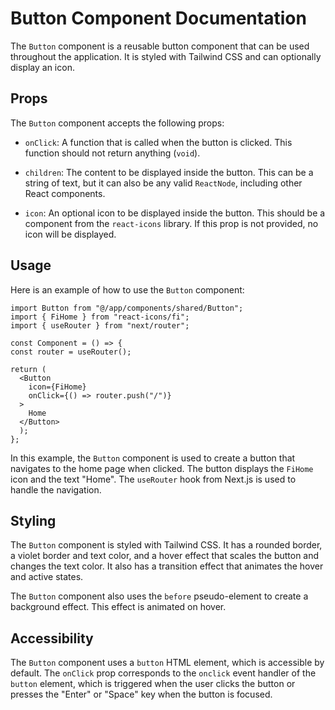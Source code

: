 # Button Component Documentation

The `Button` component is a reusable button component that can be used throughout the application. It is styled with Tailwind CSS and can optionally display an icon.

## Props

The `Button` component accepts the following props:

- `onClick`: A function that is called when the button is clicked. This function should not return anything (`void`).

- `children`: The content to be displayed inside the button. This can be a string of text, but it can also be any valid `ReactNode`, including other React components.

- `icon`: An optional icon to be displayed inside the button. This should be a component from the `react-icons` library. If this prop is not provided, no icon will be displayed.

## Usage

Here is an example of how to use the `Button` component:

```
import Button from "@/app/components/shared/Button";
import { FiHome } from "react-icons/fi";
import { useRouter } from "next/router";

const Component = () => {
const router = useRouter();

return (
  <Button
    icon={FiHome}
    onClick={() => router.push("/")}
  >
    Home
  </Button>
  );
};
```

In this example, the `Button` component is used to create a button that navigates to the home page when clicked. The button displays the `FiHome` icon and the text "Home". The `useRouter` hook from Next.js is used to handle the navigation.

## Styling

The `Button` component is styled with Tailwind CSS. It has a rounded border, a violet border and text color, and a hover effect that scales the button and changes the text color. It also has a transition effect that animates the hover and active states.

The `Button` component also uses the `before` pseudo-element to create a background effect. This effect is animated on hover.

## Accessibility

The `Button` component uses a `button` HTML element, which is accessible by default. The `onClick` prop corresponds to the `onclick` event handler of the `button` element, which is triggered when the user clicks the button or presses the "Enter" or "Space" key when the button is focused.
